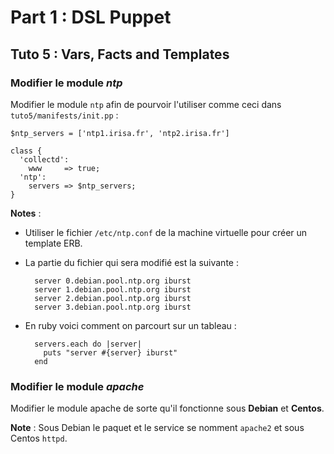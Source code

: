 # Part 1 : DSL Puppet

## Tuto 5 : Vars, Facts and Templates

### Modifier le module _ntp_

Modifier le module `ntp` afin de pourvoir l'utiliser comme ceci dans `tuto5/manifests/init.pp` :

    $ntp_servers = ['ntp1.irisa.fr', 'ntp2.irisa.fr']
    
    class {
      'collectd':
        www     => true;
      'ntp':
        servers => $ntp_servers;
    }

__Notes__ :

* Utiliser le fichier `/etc/ntp.conf` de la machine virtuelle pour créer un template ERB.
* La partie du fichier qui sera modifié est la suivante :

        server 0.debian.pool.ntp.org iburst
        server 1.debian.pool.ntp.org iburst
        server 2.debian.pool.ntp.org iburst
        server 3.debian.pool.ntp.org iburst

* En ruby voici comment on parcourt sur un tableau :

        servers.each do |server|
          puts "server #{server} iburst"
        end

### Modifier le module _apache_

Modifier le module apache de sorte qu'il fonctionne sous __Debian__ et __Centos__.

__Note__ : Sous Debian le paquet et le service se nomment `apache2` et sous Centos `httpd`.
